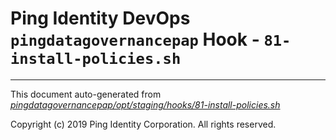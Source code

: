 
# Ping Identity DevOps `pingdatagovernancepap` Hook - `81-install-policies.sh`

---
This document auto-generated from _[pingdatagovernancepap/opt/staging/hooks/81-install-policies.sh](https://github.com/pingidentity/pingidentity-docker-builds/blob/master/pingdatagovernancepap/opt/staging/hooks/81-install-policies.sh)_

Copyright (c)  2019 Ping Identity Corporation. All rights reserved.
